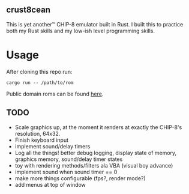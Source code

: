 ## crust8cean

This is yet another™ CHIP-8 emulator built in Rust. I built this to practice both my Rust skills and my low-ish level programming skills. 

# Usage

After cloning this repo run:
```
cargo run -- /path/to/rom
```

Public domain roms can be found [here](https://github.com/dmatlack/chip8/tree/master/roms/games).

## TODO
- Scale graphics up, at the moment it renders at exactly the CHIP-8's resolution, 64x32. 
- Finish keyboard input
- implement sound/delay timers
- Log all the things! better debug logging, display state of memory, graphics memory, sound/delay timer states
- toy with rendering methods/filters ala VBA (visual boy advance)
- implement sound when sound timer == 0
- make more things configurable (fps?, render mode?)
- add menus at top of window
